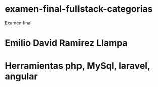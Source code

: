 # examen-final-fullstack-categorias
Examen final
# Emilio David Ramirez Llampa
# Herramientas php, MySql, laravel, angular
